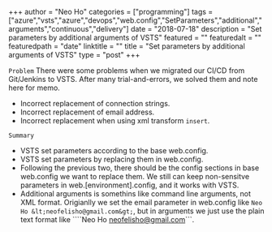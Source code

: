 +++
author = "Neo Ho"
categories = ["programming"]
tags = ["azure","vsts","azure","devops","web.config","SetParameters","additional","arguments","continuous","delivery"]
date = "2018-07-18"
description = "Set parameters by additional arguments of VSTS"
featured = ""
featuredalt = ""
featuredpath = "date"
linktitle = ""
title = "Set parameters by additional arguments of VSTS"
type = "post"
+++

`Problem` There were some problems when we migrated our CI/CD from Git/Jenkins to VSTS.
After many trial-and-errors, we solved them and note here for memo.
- Incorrect replacement of connection strings.
- Incorrect replacement of email address.
- Incorrect replacement when using xml transform ```insert```.

`Summary`
- VSTS set parameters according to the base web.config.
- VSTS set parameters by replacing them in web.config.
- Following the previous two, there should be the config sections in base web.config we want to replace them.
We still can keep non-sensitve parameters in web.[environment].config, and it works with VSTS.
- Additional arguments is somethins like command line arguments, not XML format. 
Origianlly we set the email parameter in web.config like ```Neo Ho &lt;neofelisho@gmail.com&gt;```,
but in arguments we just use the plain text format like ````Neo Ho <neofelisho@gmail.com>```.